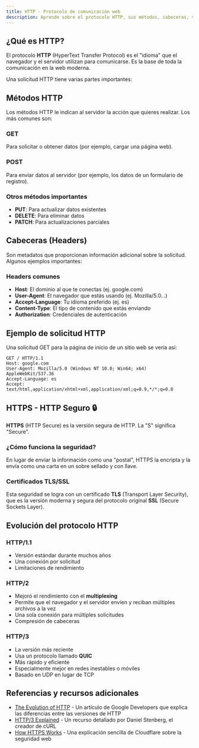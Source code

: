 ```yaml
---
title: HTTP - Protocolo de comunicación web
description: Aprende sobre el protocolo HTTP, sus métodos, cabeceras, versiones (HTTP/1.1, HTTP/2, HTTP/3) y la seguridad con HTTPS.
---
```


## ¿Qué es HTTP?

El protocolo **HTTP** (HyperText Transfer Protocol) es el "idioma" que el navegador y el servidor utilizan para comunicarse. Es la base de toda la comunicación en la web moderna.

Una solicitud HTTP tiene varias partes importantes:

## Métodos HTTP

Los métodos HTTP le indican al servidor la acción que quieres realizar. Los más comunes son:

### GET
Para solicitar o obtener datos (por ejemplo, cargar una página web).

### POST
Para enviar datos al servidor (por ejemplo, los datos de un formulario de registro).

### Otros métodos importantes
- **PUT**: Para actualizar datos existentes
- **DELETE**: Para eliminar datos
- **PATCH**: Para actualizaciones parciales

## Cabeceras (Headers)

Son metadatos que proporcionan información adicional sobre la solicitud. Algunos ejemplos importantes:

### Headers comunes
- **Host**: El dominio al que te conectas (ej. google.com)
- **User-Agent**: El navegador que estás usando (ej. Mozilla/5.0...)
- **Accept-Language**: Tu idioma preferido (ej. es)
- **Content-Type**: El tipo de contenido que estás enviando
- **Authorization**: Credenciales de autenticación

## Ejemplo de solicitud HTTP

Una solicitud GET para la página de inicio de un sitio web se vería así:

```http
GET / HTTP/1.1
Host: google.com
User-Agent: Mozilla/5.0 (Windows NT 10.0; Win64; x64) AppleWebKit/537.36
Accept-Language: es
Accept: text/html,application/xhtml+xml,application/xml;q=0.9,*/*;q=0.8
```

## HTTPS - HTTP Seguro 🔒

**HTTPS** (HTTP Secure) es la versión segura de HTTP. La "S" significa "Secure".

### ¿Cómo funciona la seguridad?
En lugar de enviar la información como una "postal", HTTPS la encripta y la envía como una carta en un sobre sellado y con llave.

### Certificados TLS/SSL
Esta seguridad se logra con un certificado **TLS** (Transport Layer Security), que es la versión moderna y segura del protocolo original **SSL** (Secure Sockets Layer).

## Evolución del protocolo HTTP

### HTTP/1.1
- Versión estándar durante muchos años
- Una conexión por solicitud
- Limitaciones de rendimiento

### HTTP/2
- Mejoró el rendimiento con el **multiplexing**
- Permite que el navegador y el servidor envíen y reciban múltiples archivos a la vez
- Una sola conexión para múltiples solicitudes
- Compresión de cabeceras

### HTTP/3
- La versión más reciente
- Usa un protocolo llamado **QUIC**
- Más rápido y eficiente
- Especialmente mejor en redes inestables o móviles
- Basado en UDP en lugar de TCP

## Referencias y recursos adicionales

- [The Evolution of HTTP](https://developers.google.com/web/fundamentals/performance/http2) - Un artículo de Google Developers que explica las diferencias entre las versiones de HTTP
- [HTTP/3 Explained](https://http3-explained.haxx.se/) - Un recurso detallado por Daniel Stenberg, el creador de cURL
- [How HTTPS Works](https://www.cloudflare.com/learning/ssl/how-does-ssl-work/) - Una explicación sencilla de Cloudflare sobre la seguridad web

